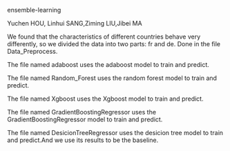  ensemble-learning 
	
 Yuchen HOU, Linhui SANG,Ziming LIU,Jibei MA
	
 We found that the characteristics of different countries behave very differently, so we divided the data into two parts: fr and de. Done in the file Data_Preprocess.
	
 The file named adaboost uses the adaboost model to train and predict.

 The file named Random_Forest uses the random forest model to train and predict.

 The file named Xgboost uses the Xgboost model to train and predict.
	
The file named GradientBoostingRegressor uses the GradientBoostingRegressor model to train and predict.

The file named DesicionTreeRegressor uses the desicion tree model to train and predict.And we use its results to be the baseline.

